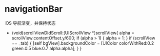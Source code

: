 # navigationBar
iOS 导航渐变，并保持状态
- (void)scrollViewDidScroll:(UIScrollView *)scrollView{
    alpha = scrollView.contentOffset.y/600;
    if (alpha > 1) {
        alpha = 1;
    }
    if (scrollView == _tab) {
        [self bgView].backgroundColor = [UIColor colorWithRed:0.2 green:0.5 blue:0.7 alpha:alpha];
    }
}
